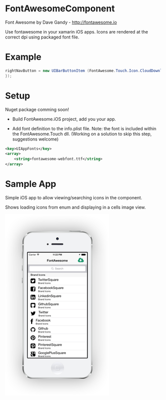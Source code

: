 FontAwesomeComponent
====================

Font Awesome by Dave Gandy - http://fontawesome.io

Use fontawesome in your xamarin iOS apps. Icons are rendered at the correct dpi using packaged font file.

Example
=======

```csharp
rightNavButton = new UIBarButtonItem (FontAwesome.Touch.Icon.CloudDownload.ToUIImage(30), UIBarButtonItemStyle.Bordered, (s,e) =>{
});
```

Setup
=====

Nuget package comming soon!

* Build FontAwesome.iOS project, add you your app.

* Add font definition to the info.plist file. Note: the font is included within the
FontAwesome.Touch dll. (Working on a solution to skip this step, suggestions welcome)
```xml
<key>UIAppFonts</key>
<array>
	<string>fontawesome-webfont.ttf</string>
</array>
```

Sample App
==========

Simple iOS app to allow viewing/searching icons in the component.

Shows loading icons from enum and displaying in a cells image view.


![iphone-app](Art/sample-app.png)
